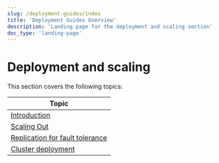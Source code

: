 ```yaml
---
slug: /deployment-guides/index
title: 'Deployment Guides Overview'
description: 'Landing page for the deployment and scaling section'
doc_type: 'landing-page'
---
```


# Deployment and scaling

This section covers the following topics:

| Topic                                                            |
|------------------------------------------------------------------|
| [Introduction](/architecture/introduction)                    |
| [Scaling Out](/architecture/horizontal-scaling)               |
| [Replication for fault tolerance](/architecture/replication)  |
| [Cluster deployment](/architecture/cluster-deployment)        |

